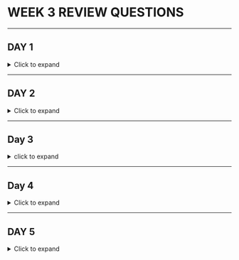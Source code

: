 # WEEK 3 REVIEW QUESTIONS
---
## DAY 1

<details> 
<summary> Click to expand </summary> 

1. What is an exception?
	- An exception is a special object that is throw whenever some kind of problem is encountered. For example, if we try 
	to open a file, and that file doesn't exist, we would get an exception. This exception would interrupt all other processes
	in the program, and if it isn't dealt with, will cause our program to terminate.
	
2. Are exceptions inherently bad? Why do we use them in applications?
	- Exceptions are not inherently bad. They provide us with a way to deal with unforseen issues coming up at runtime. They are useful
	for dealing with any of these unforseen issues, as they allow us to to set up responses to these kinds of scenarios so that they can 
	be dealt with in way that we would prefer, instead of just crashing our program. 
	
3. How can we relate throwing and handling exceptions to what should happen in our application when a user does something incorrectly? (ex. not using all inputs for the calculator app?)
	- What should happen in our application when a user does something wrong, is we should send some kind of output telling them that. Exceptions let 
	us do this by interrupting our program when it detects an issue, such as the wrong kind of input. Then we can catch this exception, and tell our program
	to print out a statement telling the user they input something wrong. Then we can continue with our program without it crashing. 
	
4. How do you handle exceptions?
	- By catching them in a catch block. 
	
5. What does "declaring" an exception mean? How is that different than handling (catching) an exception?
	- Declaring an exception means you mark that a method ***CAN*** throw an exception, without actually doing anything in that method to handle the 
	potential exception. This is different than simply handling an exception within the method, because it means that now whatever other applications
	call that method must deal with the possibility of a thrown exception instead. 
	
6. What is the difference between a checked and unchecked exception?
	- Checked exceptions are exceptions that can possibly be thrown during the course of the program and that the compiler forces you to deal with. If
	a checked exception is possible to be thrown from a method, and isn't caught by a catch block, then the compiler won't compile your code. An unchecked 
	exception, however, will be allowed to compile if there isn't a catch block to catch it. 
	
7. How do we create a custom checked exception?
	- To create a custom checked exception, we simply need to create a class that extends the Exception class. 
	
8. How do we create a custom unchecked exception?
	- To creata a custom unchecked exception, we simply need to create a class that extends the RunetimeException class.
	
9. If we have multiple catch blocks, should more specific exceptions come first or last?
	- More specific exceptions should be caught first. Otherwise, more specific exceptions would be caught in a more general catch block, and you would 
	neve reach the more specific catch block. 
	
10. What is the purpose of DBeaver?
	- The purpose of DBeaver is to provide us a simple way to interact with databases through SQL commands. 
	
11. Why did we install DBeaver and Postgres?
	- DBeaver: So we can communicate with any databases that we create (without having to create a custom application) 
	- Postgres: So we can run our own databases. 
	
12. What is JDBC?
	- JDBC stands for Java DataBase Connectivity. It is an API that is part of the Java Standard Library. It allows us an easy way to establish
	connections to databases within our java application. 
	
</details>
	
---

## DAY 2

<details> 
<summary> Click to expand </summary>

1. What does SQL stand for?
	- SQL Stands for Structured Query Language
	
2. Is SQL a programming language?
	- SQL is ***NOT*** a programming language. It doesn't contain any of the hallmarks of a programming language, such as loops, control statements, 
	etc. 
	
3. What is a relational database management system (RDBMS)?
	- A RDBMS is an actual system that implements relational databases. Relational databases are databases that utilize tables, rows, columns, etc. 
	PostgreSQL is an example of an RDBMS. 
	
4. What are common numerical datatypes we might use in SQL?
	- INTEGER: Whole numbers 
	- BIGINT: Big whole numbers
	- NUMERIC: Decimal numbers
	
5. What are common character types we might use?
	- VARCHAR(n): Variable number of characters, with a maximum on n 
	- CHAR(n): Fixed number of characters. Believe unused characters are "padded" automatically with space characters. A lot less efficient than VARCHAR
	
6. What are common date/time types we might use?
	- TIMESTAMP: Date/time
	- DATE
	- TIME
	
7. What is a schema?
	- The formal structure of the data and tables in a relational database. 
	- Refers to the collection of database objects in our database, such as tables, stored procedures, indices, sequences etc.
	
8. What SQL sublanguages are there?
	- DDL: Data Definition Language 
	- DML: Data Manipulation Language 
	- DQL: Data Query Lanaguage 
	- DCL: Data Control Language 
	- TCL: Transaction Control Language 
	
9. What commands are associated with DDL?
	- CREATE: Used to add new database objects (tables)
	- ALTER: Used to modify an existing table (add/remove column, change column name, change column datatype, etc.) 
	- TRUNCATE: Delete all data within a table without deleteing the table itself. 
	- DROP: Deletes the entire table
	
10. What commands are associated with DML?
	- INSERT: Insert a new record (row) into the table
	- SELECT: Retrieve data from a table
	- UPDATE: Update existing records in a table
	- DELETE: Delete a record in a table 
	
11. How is DQL related to DML? Which command from DML does DQL have?
	- DQL (Data Query Lanaguage) includes just SELECT. DQL is really just a sublanguage and/or alternate interpretation of DML.
	- Some people say SELECT is part of DML and DQL doesn't exist. Other people say SELECT belong ***JUST*** in DQL and DML doesn't 
	include SELECT

12. What does CRUD mean?
	- CRUD stands for Create, Read, Update, Delete. It is an acronym that stands for the four functions considered necessary to implement
	a persistent data storage application. 

13. What commands are associated with DCL?
	- GRANT: Grant permissions for users
	- REVOKE: Revoke permissions for users 

14. What commands are associated with TCL?
	- COMMIT: Commit all the DML commands passed since the last COMMIT, i.e. "make these changes permanent". Cannot rollback from this
	- ROLLBACK: Used to rollback changes made. Used to undo recent changes. Can't rollback before the last Commit
	- SAVEPOINT: Set checkpoints to ROLLBACK to. 

15. What are the 6 common constraints in SQL?
	- Constraints: restrictions we put on our columns within our tables. Restrict what kind of data we can put in the columns. 
	- PRIMARY KEY: Serves as a unique identifier for a record in a table. This value must be unique within the column. May not be NULL
	- FOREIGN KEY: Serves as a reference to a primary key in another table. Used to establish relationships between rows within different tables 
	- UNIQUE: Only unique values within this column are allowed. 
	- NOT NULL: Values in this column cannot be NULL
	- CHECK: Ensures that values within this column follows a certain condition, such as value must be greater than 0 
	- DEFAULT: Provides default values for entries within this column if a value is not provided when creating it. 

16. What are composite keys?
	- Composite keys are primary keys that are made up of more than one column. The combination of values from constituant columns must be unique

17. What is the purpose of database normalization?
	- To reduce redundency and duplicate data. Essentially to make our database more organized. 

18. What is 1NF?
	- Each table must have a primary key. 
	- Data should be atomic
		* Each piece of data should have its own column. For example, if someone has multiple cars, each car should get its own column, instead
		of concatonating together car1 and car2 together and putting them as a single piece of data into the car column 

19. What is 2NF?
	- Includes 1NF as well as...
	- No partial dependencies
		* If we use a composite key as our primary key, then a table must include all columns required to create that composite key. 
		* This also means if we don't use a composite key (just use a primary key) then we are automatically 2NF

20. What is 3NF?
	- Includes 2NF as well as...
	- No transitive dependencies	
		* A column cannot describe another column that then holds the primary key

21. What are the 3 relationships that describe multiplicity/cardinality?
	- 1 to 1
		* records in one table are associated with only 1 other record in another table
	- 1 to many
		* Each record in a table can be associated with many records in another table, while those records in another table are still
		only associated with the one record in the original table 
		* How our database must work in project 0. A client can have many different accounts associated with them. Therefore, there must 
		be a 1 to many relationship between clients and their accounts.
	- Many to Many
		* Each record in a table can be associated with many records in another table, and those records can have many associations with 
		records in the original table. 
		* This would apply if we could have joint bank accounts in project 0. Which you could do, if you wanted to go above and beyond the 
		project requirements. 

22. What is the SERIAL datatype in Postgres?
	- SERIAL is a special numeric type in Postgres. It labels a column as accepting integer types that will autoincrement as rows are added. 
	Convenient for a PRIMARY KEY column 

23. What does utility class mean?
	- A serial class is a name we use to describe a class whose primary purpose is to provide us with useful methods to use. They aren't intended
	to be instantiated and instead house useful static methods for our use. 

24. What steps do we need to take to query data from the database using the JDBC API in Java?
	- First we need to establish a connection with our database. We do this by creating a Connection object and passing the database URL, our
	username, and our password to the database. 
	- Next, we need to prepare a SQL statement (in string form) 
	- Lastly, we pass this SQL query to our database and receive our response, which we can then manipulate. 

25. What are the three layers?
	- Controller layer
		* interacts with our frontend/endpoints
		* Parses HTTP information to pass to Service layer
	- Service layer
		* Performs logic on whatever information is passed to it from the controller layer. This is the layer that does meaningful calculations
		and what not
		* If needed, interacts with the DAO layer in order to interact with our database (if we have one)
	- DAO/DAL layer
		* Interacts with our database. Performs CRUD operations with our database. 

26. What is the purpose of the data access layer?
	- So that we can perform CRUD (Create, Read, Update, Delete) with our database. 

</details>

---

## Day 3 

<details>

<summary> click to expand </summary>

1. What is a DTO (Data transfer object)?
	- An an object that satisfies the Java Bean standard. Used to encapsulate and pass around data as a single object. 
	- A ***MODEL*** is a type of DTO. It has all the properties associated with its database representation. 
	
2. What was the motivation for creating a AddOrUpdateStudentDTO class to use when adding or updating a student in our demo example?
	- In order to simplify and streamline our code. Using the AddOrUpdateStudentDTO allows us to self comment to a degree, as well as create an 
	object we can use for data transfers that only includes the properties we need. 
	
3. When we insert a new record, if the datatype for the primary key is SERIAL, do we need to provide a primary key value ourselves?
	- No we do not. Because it is a SERIAL type, it will auto increment when we insert a new entry. However, we can still assign our own values
	if we desire. This value doesn't need to be unique just because it is serial, but if we use a constraint such as PRIMARY KEY, then our value
	must be unique. This may create problems if we insert a serial number that the SERIAL sequence hasn't reached yet. I actually don't know, 
	something I may have to look up. 
		* For example, if we have id SERIAL PRIMARY KEY, and we already have id's 1, 2, 3 and 4 in our database, if we manually insert 5 in our database
		without letting SERIAL auto increment, will SERIAL auto increment into 5 next time we insert an entry without a specified id? I'll have to do
		some research. 
			- Serial will autoincrement into 5, thus causing an error. Credit to Jymm Enriquez for looking into that. 
			
4. What layer's methods will the service layer's methods be invoking?
	- The service layer's methods will be invoking methods from the Data Access Layer
	
5. What layer's methods will the controller layer's methods/lambdas be invoking?
	 - The Controller Layer's methods will be invoking the methods from the Service Layer
	 
6. What technology do we use in the controller layer (starts with J)?
	- Javalin
	
7. What technology do we use in the data access layer (also starts with a J)?
	- JDBC
	
8. What does `ctx.bodyAsClass(EditFirstNameDTO.class)` do in the demo's controller layer?
	- This pulls data from a JSON file sent to our database. It will create an object out of this data, and set the corrosponding properties 
	sent on the JSON to the properties of the object made. 
	- In this example, it will create a "EditFirstNameDTO" object, and set whatever properties were listed in the JSON to the corrosponding 
	(same named) properties in the new object. It will return an EditFirstNameDTO object.
	
9. What does `ctx.pathParam("id")` do in the demo's controller layer?
	- This pulls the information contained in the URI that is denoted as {id}. for example: localhost:8080/student/{id}/
		* ctx.pathParam("id") will pull whatever values is put into the {id} field whenever a request is sent to this url/uri 


</details>

---
## Day 4 

<details>

<summary> Click to expand </summary> 

1. What is the purpose of `ctx.json(...)`?
	- This is used to send back information to the HTTP client in JSON format. For example, if they wanted to create a new client for our banking
	application, we could send back information that confirms that it was a success, as well as provide information on the new client that was created. 

2. What is the purpose of `ctx.status(...)`?
	- This is to send HTTP status codes back to the HTTP client. This allows us inform the user about the status of their HTTP request. For example, if 
	something went wrong, we could send back a 4xx or 5xx error code, in order to better inform the user what exactly went wrong. Conversely, if 
	everything went right, we could send back a 2xx code to inform them of what successful action just took place. 
	
3. What is HTTP?
	- HTTP stands for HyperText Transfer Protocol. It is the standard protocol for communicating over the internet. It is composed of different 
	kinds of requests and responses. 
	
4. Describe the HTTP request/response cycle in relation to our backend application
	- A client (in our case, something like postman) sends an HTTP request containing information like what we would like to do (POST, GET, etc.)
	as well as any pertinent information. Once our server receives this information, we manipulate it and/or perform some action, and return some 
	kind of information back. This could either be information from our database that the client requested, or confirmation that we added new 
	information to our database. 
	
5. What are the 5 commonly used HTTP methods?
	- POST, GET, PUT, PATCH, DELETE
	
6. What is the proper usage of GET v. POST v. PUT v. PATCH v. DELETE?
	- PUT: Replace an entire resource, such as replacing the information of an entire banking client 
	- POST: Create a new resource, such as creating a new banking client
	- GET: Retrieve information on an existing resource, such as information on a current banking client
	- PATCH: Partially update information on an existing resource
	- DELETE: Completely delete an existing resource
	
7. What 4 components does an HTTP request consist of?
	- The HTTP method, which includes (but is not limited to) the five common HTTP methods just listed
	- URI (Uniform Resource Identifier). This looks like an extension of the URL, but actually contains additional information that is 
	passed to the server
	- Request headers. 
	- Request body.
	
8. What 3 components does an HTTP response consist of?
	- Status code. This is a short numerical code that gives a general status of the HTTP request just sent. Includes success and error codes
	- Response headers.
	- Response  body.
	
9. What do each of the 1XX, 2XX, 3XX, 4XX, and 5XX status code categories mean?
	- 1xx: Informational codes. 
	- 2xx: Successful codes. Used when an HTTP request is successful. Optionally provides a little more specific information about what that 
	successful request accomplished. 
	- 3xx: Redirection codes. Used to redirect in case of an endpoint or website moving, or some other such reason for a redirect. 
	- 4xx: Client error codes. Something is wrong on client end. Maybe you put the URL wrong, or tried to access something you don't have
	permissions for.
	- 5xx: Server error codes. Something bad happened on the server side, but it isn't the client's fault. 
	
10. If I wanted to delete a student with ID of 1, what is the appropriate HTTP method to use, and what might the URI look like?
	- If we're following the example give in lecture...an appropriate HTTP method would be DELETE. We would likely have a URI that looks
	something like "/students/1/deleteStudent". The "1" in this URI represents the ID of the student we wish to delete. 
	
11. What is referential integrity?
	- Referential integrity is the idea that we cannot have foreign keys that point to nothing. For example, if we had a clients and an accounts 
	table in our database, and the accounts table had a foreign key that linked accounts to a specific client, we couldn't drop our clients table, 
	because then we would have entries within the accounts table that would be referencing entries in the clients table that no longer exists. 
	This is the idea of referential integrity. We cannot delete entries that are being relied on by other entries, without first deleting the 
	entries that are doing the relying....If thats not too confusing to follow.....
	
12. What are the 4 ACID properties?
	- Atomicity
	- Consistency
	- Isolation
	- Durability
	
13. What is atomicity?
	- A transaction succeeds in its entirety or not at all. No partial transactions can occur. 
	
14. What is consistency?
	- A transaction cannot violate constraints or referential integrity.
	
15. What is isolation?
	- Two transactions cannot interfere with each other if they are happening concurrently. 
	
16. What is durability?
	- When a transaction is committed, it is permanently stored in database's memory. 
	
17. What are aggregate functions and scalar functions? How are they different from each other?
	- Scalar functions are functions that act on just one entry's information. Aggregate functions work on multiple entries information and 
	collates that data. 
	
18. Research and remember some examples of aggregate functions
	- SELECT AVG(funds) FROM clients. This is an aggregate function, because it aggregates all the results (funds) from all clients into one
	value, which in this case will be the average of all those funds. 
	
19. Research and remember some examples of scalar functions
	- SELECT name FROM clients. This will return the names of all clients within a clients table. It is scalar because for each entry, it is
	just acting on that entry alone, and returning a value for that one entry. 
	
20. What is the purpose of the GROUP BY clause? What type of function (scalar? aggregate?) do we use with GROUP BY?
	- Group by allows us to group our output by a certain criteria. This is used with aggregate functions. 
	
21. What is the difference between WHERE and HAVING?
	- WHERE would be used to filter out data by individual entries. HAVING would filter out aggregate data we've already collected. 
	
22. What are the 4 types of joins?
	- INNER JOIN
	- OUTER JOIN
	- LEFT JOIN 
	- RIGHT JOIN
23. How would you describe an INNER JOIN, an OUTER JOIN, a LEFT JOIN, and a RIGHT JOIN?
	- INNER JOIN: Joins from both tables if there are matching values in both tables
	- OUTER JOIN: Joins from either table if there are matchings in either table 
	- LEFT JOIN: Returns all records from the first table, as well as any matching records in the second table 
	- RIGHT JOIN: Returns all records from the second table, as well as any matching records in the first table
	
24. Of the following clauses associated with the SELECT command (`FROM`, `JOIN ... ON ... = ...`, `WHERE`, `GROUP BY`, `HAVING`, `ORDER BY`) remember the order they must be written in
	- Its listed in order in the question
	- FROM, JOIN ON, WHERE, GROUP BY, HAVNG, ORDER BY 
	
25. How does ORDER BY order the data from a query by default (ascending? descending?) ? How do we have it do the opposite?
	- By default, it orders it ascending (Smallest value at the top). If we want it to be deescending, we use DESC after the criteria we 
	want to order by. This will order it the opposite way, with the largest values at the top. 

</details> 

---

## DAY 5

<details>

<summary> Click to expand </summary> 

1. What are the classes and interfaces associated with the JDBC API?
	- DriverManager class
	- SQLException class
	- Connection Interface
	- Statement Interface
	- PreparedStatement Interface
	- CallableStatement Interface
	- ResultSet Interface
	
2. How does the DriverManager class help us to obtain a Connection object?
	- Allows us to register a database driver. This essentially lets the JDBC API know what kind of database its working with. We need to 
perform this step before we actually establish the connection with our database and obtain a Connection object	
	
3. What steps do we need to take to create a Connection object using DriverManager?
	- Once weve registered our drivermanager, we just need to provide the URL of our database, our username, and our password in order to 
	gain access. This is done by...Connection connection = DriverManager.getConnection(String url, String username, String password);
	
4. What is a SQL Driver? Why do we need to register the Postgres Driver with the DriverManager?
	- An SQL driver is a piece of software that we use to actually communicate to and from our database. We pass SQL statements to the driver
	and it sends these SQL statements to our database. It also handles any return messages the database wants to send to us. 
	- We need to register our postgres driver with the DriverManager because all SQL drivers are different, and thus will have different 
	acceptable ways to communicate with them. We must let our DriverManager know what SQL driver we're using so that it knows how to properly
	communciate with it. 
	
5. How is PreparedStatement different than Statement?
	- Statement generally just takes in any String that you pass to it. You can then call executeQuery or some other method that will then make 
	it send that string as an SQL statement to the database through the SQL driver. 
	- PreparedStatement does the same thing, however, instead of taking any String you pass to it, you instead premake a String with certain
	words missing in it, which you later fill in. These words are usually filled in as arguments gathered from a client. In this way, you can 
	have only predefined SQL statements that will wrap any user input, no matter how convuluted. In this way, you can prevent users from
	inputting their own custom SQL statements and therefore potentially carrying out SQL injection attacks. 
	
6. What do we use ResultSet for?
	- ResultSet stores any resulting data from our database that we may receive as a result of sending a SQL statement. It will store this data as 
	a separate object for each row. We can then iterate over each row given to us by using the .next() method, which returns true until it 
	reaches the end of rows to iterate over, in which case it will return false. 
	
7. What 2 common types of web services are in use today?
	- SOAP: Simple Object Access Protocol
	- REST: REpresentable State Transfer
	
8. What is REST?
	- REpresentable State Transfer. Its a modern paradigmn/design philosophy for modern web applications. Centered around using HTTP requests
	and responses in order to transfer data via JSON. Main goal is to be lightweight, maintainable, scalable. 
	
9. What are the 6 constraints of REST?
	- Stateless
		* The server should not save information about the previous request. Essentially, the properties and behaviors of our server shouldn't 
		change if we want to maintain a stateless server. If a client sends an http request, sending that http request shouldn't "lock" or "unlock"
		certain methods or properties of the server. 
		* This is more of a soft rule, because if we want to have things like logins, then we will likely have to violate this stateless constraint. 
		
	- Cacheable
		* The server should have the ability to cache data that is frequently accessed, in order to improve performance. Instead of querying
		the database for the same piece of information over and over again, the server should cache that piece of data, so as to save time
		and effort. 
		
	- Uniform Interface 
		* We should maintain a uniform, consistent, predictable way of interacting with our server. I.e. how URI's and HTTP methods are used
		should remain consistent, uniform, predictable, and ideally as convenient as possible. 
		
	- Client/Server relationship 
		* API should have envolving relationship with client that is using it. If a method is modified on one side, it should change behavior
		on the other. 
		
	- Layered Architecture 
		* Regardless of how complex our server or database may be, the client should be able to access our webservice as if it were monolithic. 
		Any complexity should be hidden from the client. 
	
	- Code on demand (optional)
		* The server should be able to send code to the client to run. 
		
10. What is Mockito?
	- Mockito is a package in java that essentially allows us to mock the output of certain methods. This allows us to test other methods in 
	isolation. In our project 0, it is primarily used to mock the outputs of our DAL layer when writing unit tests for our Service layer, however
	there is no reason that mockito couldn't be used to mock any other layer, or any other kind of method. 
	
11. What is the purpose of a mock object?
	- In order to provide an object that our system under test (SUT) requires. For example, our service layer in project 0 requires a Data 
	Layer Object in order to function. So we create a mock data access object to pass to our service layer constuctor. We may then mock any
	output that we care to from the mockDao object. 
	
12. How does mocking tie into the definition of a unit test?
	- Unit tests should test methods in isolation from other parts of our code. With methods that rely on other method to function, mocking 
	allows us to mock the behavior of these dependant functions to ensure that they will not be a point of failure, and that we are getting the 
	behavior that we want from them. This ensures that we are only testing the single method we want to test at that point. 
	- In sort, mocking allows us to spoof the isolation required for unit testing, even when there are methods depending on other methods. 
	
13. Why might we choose to use Javalin's exception mapping functionality over `try {} catch(... e) {}`?
	- Primarily, it provides a central location to catch any and all exceptions that may reach that point. If we catch all of our exceptions here, 
	it will allow us to have cleaner, simpler code with less redundency. Additionally, it may help us catch exceptions that we either forgot to
	catch, or that we couldn't catch for whatever reason within our handler functions. 
	
14. How does throwing exceptions in the service layer of our application help with implementing proper HTTP status codes?
	- If we throw exceptions from within our service layer, which is also the layer where we should be doing input validation, then we can also
	set a status code which better describes the issue encountered, if there was one. For example, we can throw a status code which indicats
	that the input provides was invalid, such as a name that is too long for our database. 
	
15. Why is logging important in an application?
	- Logging is important because it lets us keep track of relevant events, such as HTTP requests that have been sent, any errors encountered
	or other such relevant info. It allows us to have a record of events should anything ever go wrong for any reason. 
	
16. What are the 5 logging levels? What is the least important to most important?
	- Trace ***LEAST IMPORTANT***
	- Debug
	- Info
	- Warn
	- Error ***MOST IMPORTANT*** 
	
17. What is the purpose of an appender?
	- An appender allows us to configure what information is displayed/logged. For example, we can choose to only log Info and higher log events
	and not to log Debug and Trace. 
	
18. What is the ConsoleAppender and FileAppender?
	- ConsoleAppender is what allows us to configure what logging information is displayed in the console when we run our server. 
	- FileAppender is what allows us to configure what logging information is exported to our logfile when we run our server. 

</details>
